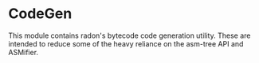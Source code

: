 # CodeGen

This module contains radon's bytecode code generation utility. These are intended to reduce some of the heavy reliance
on the asm-tree API and ASMifier.
